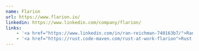 ```yaml
---
name: Flarion
url: https://www.flarion.io/
linkedin: https://www.linkedin.com/company/flarion/
links:
    - '<a href="https://www.linkedin.com/in/ran-reichman-740163b7/">Ran Reichman</a> Co-Founder and CEO'
    - '<a href="https://rust.code-maven.com/rust-at-work-flarion">Rust at Work a conversation with Ran Reichman Co-Founder and CEO of Flarion</a>'
---
```



